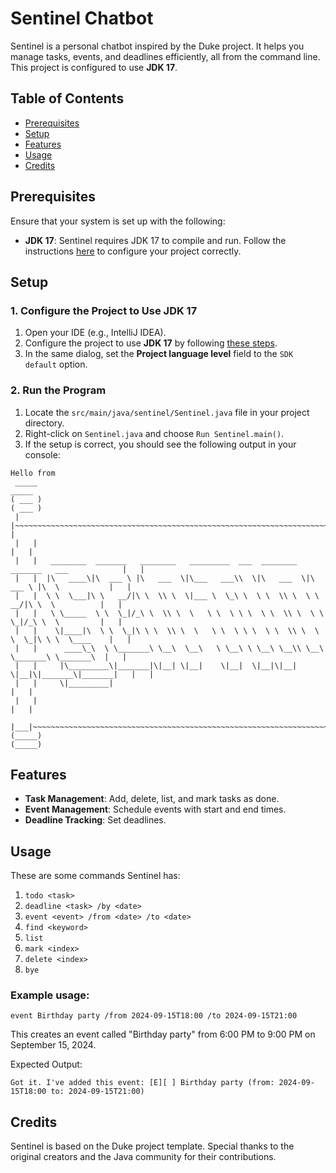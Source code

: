 # Sentinel Chatbot

Sentinel is a personal chatbot inspired by the Duke project. It helps you manage tasks, events, and deadlines efficiently, all from the command line. This project is configured to use **JDK 17**.

## Table of Contents
- [Prerequisites](#prerequisites)
- [Setup](#setup)
- [Features](#features)
- [Usage](#usage)
- [Credits](#credits)

## Prerequisites
Ensure that your system is set up with the following:
- **JDK 17**: Sentinel requires JDK 17 to compile and run. Follow the instructions [here](https://www.jetbrains.com/help/idea/sdk.html#set-up-jdk) to configure your project correctly.

## Setup

### 1. Configure the Project to Use JDK 17
1. Open your IDE (e.g., IntelliJ IDEA).
1. Configure the project to use **JDK 17** by following [these steps](https://www.jetbrains.com/help/idea/sdk.html#set-up-jdk).
1. In the same dialog, set the **Project language level** field to the `SDK default` option.

### 2. Run the Program
1. Locate the `src/main/java/sentinel/Sentinel.java` file in your project directory.
1. Right-click on `Sentinel.java` and choose `Run Sentinel.main()`.
1. If the setup is correct, you should see the following output in your console:

```
Hello from
 _____                                                                                      _____ 
( ___ )                                                                                    ( ___ )
 |   |~~~~~~~~~~~~~~~~~~~~~~~~~~~~~~~~~~~~~~~~~~~~~~~~~~~~~~~~~~~~~~~~~~~~~~~~~~~~~~~~~~~~~~|   | 
 |   |                                                                                      |   | 
 |   |   ________  _______   ________   _________  ___  ________   _______   ___            |   | 
 |   |  |\   ____\|\  ___ \ |\   ___  \|\___   ___\\  \|\   ___  \|\  ___ \ |\  \           |   | 
 |   |  \ \  \___|\ \   __/|\ \  \\ \  \|___ \  \_\ \  \ \  \\ \  \ \   __/|\ \  \          |   | 
 |   |   \ \_____  \ \  \_|/_\ \  \\ \  \   \ \  \ \ \  \ \  \\ \  \ \  \_|/_\ \  \         |   | 
 |   |    \|____|\  \ \  \_|\ \ \  \\ \  \   \ \  \ \ \  \ \  \\ \  \ \  \_|\ \ \  \____    |   | 
 |   |      ____\_\  \ \_______\ \__\  \__\   \ \__\ \ \__\ \__\\ \__\ \_______\ \_______\  |   | 
 |   |     |\_________\|_______|\|__| \|__|    \|__|  \|__|\|__| \|__|\|_______\|_______|   |   | 
 |   |     \|_________|                                                                     |   | 
 |   |                                                                                      |   | 
 |___|~~~~~~~~~~~~~~~~~~~~~~~~~~~~~~~~~~~~~~~~~~~~~~~~~~~~~~~~~~~~~~~~~~~~~~~~~~~~~~~~~~~~~~|___| 
(_____)                                                                                    (_____)
```

## Features
- **Task Management**: Add, delete, list, and mark tasks as done.
- **Event Management**: Schedule events with start and end times.
- **Deadline Tracking**: Set deadlines.

## Usage
These are some commands Sentinel has:
1. `todo <task>`
1. `deadline <task> /by <date>`
1. `event <event> /from <date> /to <date>`
1. `find <keyword>`
1. `list`
1. `mark <index>`
1. `delete <index>`
1. `bye`

### Example usage:
```
event Birthday party /from 2024-09-15T18:00 /to 2024-09-15T21:00
```
This creates an event called "Birthday party" from 6:00 PM to 9:00 PM on September 15, 2024.

Expected Output:
```
Got it. I've added this event: [E][ ] Birthday party (from: 2024-09-15T18:00 to: 2024-09-15T21:00)
```

## Credits
Sentinel is based on the Duke project template. Special thanks to the original creators and the Java community for their contributions.
